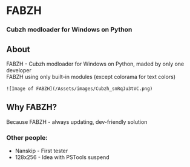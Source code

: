 # FABZH

### Cubzh modloader for Windows on Python

## About

FABZH - Cubzh modloader for Windows on Python, maded by only one developer  
FABZH using only built-in modules (except colorama for text colors)  

    ![Image of FABZH](/Assets/images/Cubzh_snRqJu3tVC.png)

## Why FABZH?

Because FABZH - always updating, dev-friendly solution

### Other people:

* Nanskip - First tester  
* 128x256 - Idea with PSTools suspend
